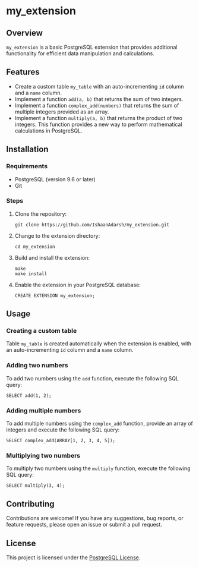 # my_extension

## Overview
`my_extension` is a basic PostgreSQL extension that provides additional functionality for efficient data manipulation and calculations.

## Features
- Create a custom table `my_table` with an auto-incrementing `id` column and a `name` column.
- Implement a function `add(a, b)` that returns the sum of two integers.
- Implement a function `complex_add(numbers)` that returns the sum of multiple integers provided as an array.
- Implement a function `multiply(a, b)` that returns the product of two integers. This function provides a new way to perform mathematical calculations in PostgreSQL.

## Installation

### Requirements
- PostgreSQL (version 9.6 or later)
- Git

### Steps

1. Clone the repository:
   ```
   git clone https://github.com/IshaanAdarsh/my_extension.git
   ```

2. Change to the extension directory:
   ```
   cd my_extension
   ```

3. Build and install the extension:
   ```
   make
   make install
   ```

4. Enable the extension in your PostgreSQL database:
   ```
   CREATE EXTENSION my_extension;
   ```

## Usage

### Creating a custom table
Table `my_table` is created automatically when the extension is enabled, with an auto-incrementing `id` column and a `name` column.

### Adding two numbers
To add two numbers using the `add` function, execute the following SQL query:

```
SELECT add(1, 2);
```

### Adding multiple numbers
To add multiple numbers using the `complex_add` function, provide an array of integers and execute the following SQL query:

```
SELECT complex_add(ARRAY[1, 2, 3, 4, 5]);
```

### Multiplying two numbers
To multiply two numbers using the `multiply` function, execute the following SQL query:

```
SELECT multiply(3, 4);
```

## Contributing
Contributions are welcome! If you have any suggestions, bug reports, or feature requests, please open an issue or submit a pull request.

## License
This project is licensed under the [PostgreSQL License](LICENSE).